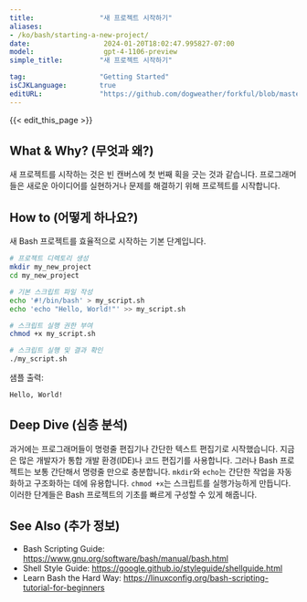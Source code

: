 ```yaml
---
title:                "새 프로젝트 시작하기"
aliases:
- /ko/bash/starting-a-new-project/
date:                  2024-01-20T18:02:47.995827-07:00
model:                 gpt-4-1106-preview
simple_title:         "새 프로젝트 시작하기"

tag:                  "Getting Started"
isCJKLanguage:        true
editURL:              "https://github.com/dogweather/forkful/blob/master/content/ko/bash/starting-a-new-project.md"
---
```


{{< edit_this_page >}}

## What & Why? (무엇과 왜?)
새 프로젝트를 시작하는 것은 빈 캔버스에 첫 번째 획을 긋는 것과 같습니다. 프로그래머들은 새로운 아이디어를 실현하거나 문제를 해결하기 위해 프로젝트를 시작합니다.

## How to (어떻게 하나요?)
새 Bash 프로젝트를 효율적으로 시작하는 기본 단계입니다.

```Bash
# 프로젝트 디렉토리 생성
mkdir my_new_project
cd my_new_project

# 기본 스크립트 파일 작성
echo '#!/bin/bash' > my_script.sh
echo 'echo "Hello, World!"' >> my_script.sh

# 스크립트 실행 권한 부여
chmod +x my_script.sh

# 스크립트 실행 및 결과 확인
./my_script.sh
```
샘플 출력:
```
Hello, World!
```

## Deep Dive (심층 분석)
과거에는 프로그래머들이 명령줄 편집기나 간단한 텍스트 편집기로 시작했습니다. 지금은 많은 개발자가 통합 개발 환경(IDE)나 코드 편집기를 사용합니다. 그러나 Bash 프로젝트는 보통 간단해서 명령줄 만으로 충분합니다. `mkdir`와 `echo`는 간단한 작업을 자동화하고 구조화하는 데에 유용합니다. `chmod +x`는 스크립트를 실행가능하게 만듭니다. 이러한 단계들은 Bash 프로젝트의 기초를 빠르게 구성할 수 있게 해줍니다.

## See Also (추가 정보)
- Bash Scripting Guide: https://www.gnu.org/software/bash/manual/bash.html
- Shell Style Guide: https://google.github.io/styleguide/shellguide.html
- Learn Bash the Hard Way: https://linuxconfig.org/bash-scripting-tutorial-for-beginners
